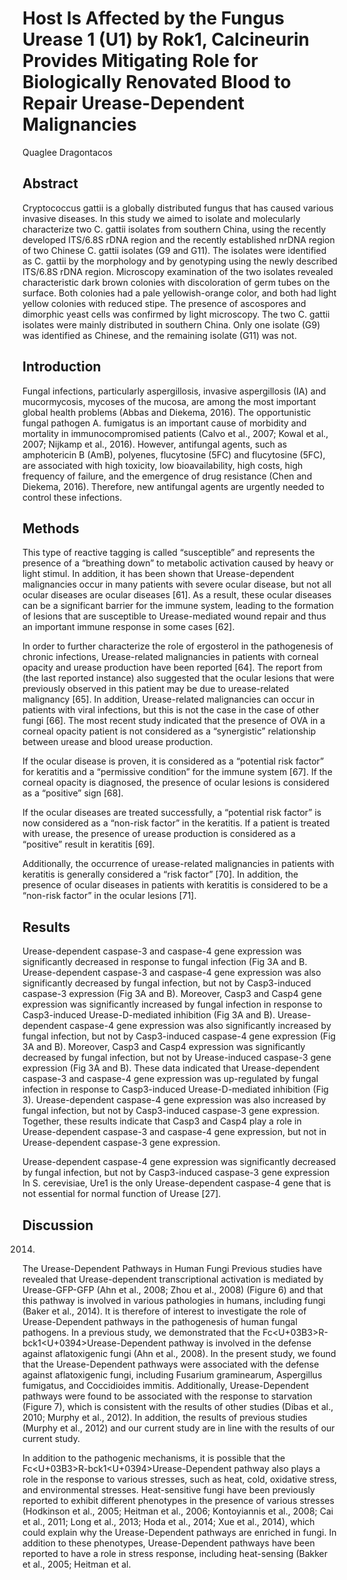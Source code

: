 # Host Is Affected by the Fungus Urease 1 (U1) by Rok1, Calcineurin Provides Mitigating Role for Biologically Renovated Blood to Repair Urease-Dependent Malignancies
Quaglee Dragontacos


## Abstract
Cryptococcus gattii is a globally distributed fungus that has caused various invasive diseases. In this study we aimed to isolate and molecularly characterize two C. gattii isolates from southern China, using the recently developed ITS/6.8S rDNA region and the recently established nrDNA region of two Chinese C. gattii isolates (G9 and G11). The isolates were identified as C. gattii by the morphology and by genotyping using the newly described ITS/6.8S rDNA region. Microscopy examination of the two isolates revealed characteristic dark brown colonies with discoloration of germ tubes on the surface. Both colonies had a pale yellowish-orange color, and both had light yellow colonies with reduced stipe. The presence of ascospores and dimorphic yeast cells was confirmed by light microscopy. The two C. gattii isolates were mainly distributed in southern China. Only one isolate (G9) was identified as Chinese, and the remaining isolate (G11) was not.


## Introduction
Fungal infections, particularly aspergillosis, invasive aspergillosis (IA) and mucormycosis, mycoses of the mucosa, are among the most important global health problems (Abbas and Diekema, 2016). The opportunistic fungal pathogen A. fumigatus is an important cause of morbidity and mortality in immunocompromised patients (Calvo et al., 2007; Kowal et al., 2007; Nijkamp et al., 2016). However, antifungal agents, such as amphotericin B (AmB), polyenes, flucytosine (5FC) and flucytosine (5FC), are associated with high toxicity, low bioavailability, high costs, high frequency of failure, and the emergence of drug resistance (Chen and Diekema, 2016). Therefore, new antifungal agents are urgently needed to control these infections.


## Methods
This type of reactive tagging is called “susceptible” and represents the presence of a “breathing down” to metabolic activation caused by heavy or light stimul. In addition, it has been shown that Urease-dependent malignancies occur in many patients with severe ocular disease, but not all ocular diseases are ocular diseases [61]. As a result, these ocular diseases can be a significant barrier for the immune system, leading to the formation of lesions that are susceptible to Urease-mediated wound repair and thus an important immune response in some cases [62].

In order to further characterize the role of ergosterol in the pathogenesis of chronic infections, Urease-related malignancies in patients with corneal opacity and urease production have been reported [64]. The report from (the last reported instance) also suggested that the ocular lesions that were previously observed in this patient may be due to urease-related malignancy [65]. In addition, Urease-related malignancies can occur in patients with viral infections, but this is not the case in the case of other fungi [66]. The most recent study indicated that the presence of OVA in a corneal opacity patient is not considered as a “synergistic” relationship between urease and blood urease production.

If the ocular disease is proven, it is considered as a “potential risk factor” for keratitis and a “permissive condition” for the immune system [67]. If the corneal opacity is diagnosed, the presence of ocular lesions is considered as a “positive” sign [68].

If the ocular diseases are treated successfully, a “potential risk factor” is now considered as a “non-risk factor” in the keratitis. If a patient is treated with urease, the presence of urease production is considered as a “positive” result in keratitis [69].

Additionally, the occurrence of urease-related malignancies in patients with keratitis is generally considered a “risk factor” [70]. In addition, the presence of ocular diseases in patients with keratitis is considered to be a “non-risk factor” in the ocular lesions [71].


## Results
Urease-dependent caspase-3 and caspase-4 gene expression was significantly decreased in response to fungal infection (Fig 3A and B. Urease-dependent caspase-3 and caspase-4 gene expression was also significantly decreased by fungal infection, but not by Casp3-induced caspase-3 expression (Fig 3A and B). Moreover, Casp3 and Casp4 gene expression was significantly increased by fungal infection in response to Casp3-induced Urease-D-mediated inhibition (Fig 3A and B). Urease-dependent caspase-4 gene expression was also significantly increased by fungal infection, but not by Casp3-induced caspase-4 gene expression (Fig 3A and B). Moreover, Casp3 and Casp4 expression was significantly decreased by fungal infection, but not by Urease-induced caspase-3 gene expression (Fig 3A and B). These data indicated that Urease-dependent caspase-3 and caspase-4 gene expression was up-regulated by fungal infection in response to Casp3-induced Urease-D-mediated inhibition (Fig 3). Urease-dependent caspase-4 gene expression was also increased by fungal infection, but not by Casp3-induced caspase-3 gene expression. Together, these results indicate that Casp3 and Casp4 play a role in Urease-dependent caspase-3 and caspase-4 gene expression, but not in Urease-dependent caspase-3 gene expression.

Urease-dependent caspase-4 gene expression was significantly decreased by fungal infection, but not by Casp3-induced caspase-3 gene expression
In S. cerevisiae, Ure1 is the only Urease-dependent caspase-4 gene that is not essential for normal function of Urease [27].


## Discussion
 2014.

The Urease-Dependent Pathways in Human Fungi
Previous studies have revealed that Urease-dependent transcriptional activation is mediated by Urease-GFP-GFP (Ahn et al., 2008; Zhou et al., 2008) (Figure 6) and that this pathway is involved in various pathologies in humans, including fungi (Baker et al., 2014). It is therefore of interest to investigate the role of Urease-Dependent pathways in the pathogenesis of human fungal pathogens. In a previous study, we demonstrated that the Fc<U+03B3>R-bck1<U+0394>Urease-Dependent pathway is involved in the defense against aflatoxigenic fungi (Ahn et al., 2008). In the present study, we found that the Urease-Dependent pathways were associated with the defense against aflatoxigenic fungi, including Fusarium graminearum, Aspergillus fumigatus, and Coccidioides immitis. Additionally, Urease-Dependent pathways were found to be associated with the response to starvation (Figure 7), which is consistent with the results of other studies (Dibas et al., 2010; Murphy et al., 2012). In addition, the results of previous studies (Murphy et al., 2012) and our current study are in line with the results of our current study.

In addition to the pathogenic mechanisms, it is possible that the Fc<U+03B3>R-bck1<U+0394>Urease-Dependent pathway also plays a role in the response to various stresses, such as heat, cold, oxidative stress, and environmental stresses. Heat-sensitive fungi have been previously reported to exhibit different phenotypes in the presence of various stresses (Hodkinson et al., 2005; Heitman et al., 2006; Kontoyiannis et al., 2008; Cai et al., 2011; Long et al., 2013; Hoda et al., 2014; Xue et al., 2014), which could explain why the Urease-Dependent pathways are enriched in fungi. In addition to these phenotypes, Urease-Dependent pathways have been reported to have a role in stress response, including heat-sensing (Bakker et al., 2005; Heitman et al.
